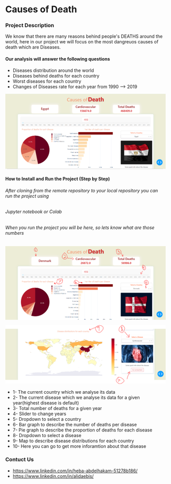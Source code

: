 # Causes of Death

### Project Description 
We know that there are many reasons behind people's DEATHS around the world,
here in our project we will focus on the most dangreuos causes of death which are Diseases.

#### Our analysis will answer the following questions
- Diseases distribution around the world 
- Diseases behind deaths for each country 
- Worst diseases for each country 
- Changes of Diseases rate for each year from 1990 --> 2019 

![This is an image](/assets/Cause_of_deaths.png)

#### How to Install and Run the Project (Step by Step)

###### After cloning from the remote repository to your local repository you can run the project using
###### Jupyter notebook or Colab
###### When you run the project you will be here, so lets know what are those numbers

![This is an image](/assets/first_page.png)


![This is an image](/assets/second_page.PNG)

- 1- The current country which we analyse its data
- 2- The current disease which we analyse its data for a given year(highest disease is default) 
- 3- Total number of deaths for a given year
- 4- Slider to change years
- 5- Dropdown to select a country
- 6- Bar graph to describe the number of deaths per disease
- 7- Pie graph to describe the proportion of deaths for each disease
- 8- Dropdown to select a disease
- 9- Map to describe disease distributions for each country
- 10- Here you can go to get more inforamtion about that disease
 

### Contuct Us
- https://www.linkedin.com/in/heba-abdelhakam-51278b186/
- https://www.linkedin.com/in/alidaebis/
